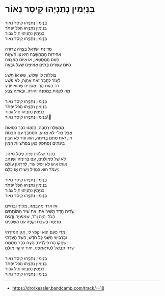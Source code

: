 # בִּנְיָמִין נְתַנְיָהוּ קֵיסָר נָאוֹר

בִּנְיָמִין נְתַנְיָהוּ קֵיסָר נָאוֹר \
בִּנְיָמִין נְתַנְיָהוּ הַכֹּל יִפְתֹּר \
בִּנְיָמִין נְתַנְיָהוּ חַיָּל גִּבּוֹר \
בִּנְיָמִין נְתַנְיָהוּ קֵיסָר נָאוֹר \
\
מְדִינַת יִשְׂרָאֵל בְּצָרָה צְרוּרָה \
אֲחִידוּת הַמַּחְשָׁבָה הִיא צַו הַשָּׁעָה \
פַּעַם חָמָסְטָּאן, אוֹ אִיּוּם הַפְּצָצָה \
הַיּוֹם עֶשְׂרִים בָּתִּים אַמִּיצִים שֶׁעַל גִּבְעָה \
\
צוֹלְלוֹת לוֹ שָׁלוֹשׁ, שֵׁשׁ אוֹ תֵּשַׁע \
לַעֲזֹר לֶחָבֵר זֹאת אַחֲוָה, לֹא פֶּשַׁע \
רֹב הָעָם הֲרֵי מַסְכִּים שֶׁהוּא יוֹדֵעַ \
מָה לִקְנוֹת בַּמַּחֲנֶה יְהוּדָה, וּבְאֵיזֶה צֶבַע \
\
בִּנְיָמִין נְתַנְיָהוּ קֵיסָר נָאוֹר \
בִּנְיָמִין נְתַנְיָהוּ הַכֹּל יִפְתֹּר \
בִּנְיָמִין נְתַנְיָהוּ חַיָּל גִּבּוֹר \
בִּנְיָמִין נְתַנְיָהוּ קֵיסָר נָאוֹר\\
\
מֶמְשָׁלָה רְחָבָה, הֻזְמְנוּ כְּבָר כִּסְּאוֹת \
אֲבָל בּוּזִ׳י לֹא מַגִּיעַ, הִסְתַּבֵּךְ עִם הַבָּנוֹת \
הוֹ, זֹאת סְתָם בְּדִיחָה, הוּא עוֹד לֹא הֵבִין \
בֵּינְתַיִם נִסְתַּפֵּק כָּאן בְּפַרְשִׁיּוֹת הַמִּין \
\
בַּכִּכָּר שֶׁלָּהֶם נְצִיב פֶּסֶל מִזָּהָב \
לֹא שֶׁל סְמוֹלָנִים, עִם בְּרוֹנְזָה וְשֶׁנְהָב \
אוֹתוֹ אִישׁ לֹא יַפִּיל עוֹד, לַדֵּרָאוֹן עוֹלָם \
יַעֲמֹד הוּא כְּנָפִיל וְיָשִׁירוּ אָז כֻּלָּם:\
\
בִּנְיָמִין נְתַנְיָהוּ קֵיסָר נָאוֹר \
בִּנְיָמִין נְתַנְיָהוּ הַכֹּל יִפְתֹּר \
בִּנְיָמִין נְתַנְיָהוּ חַיָּל גִּבּוֹר \
בִּנְיָמִין נְתַנְיָהוּ קֵיסָר נָאוֹר\
\
אָז אָרָד מֵהַבָּמָה, מְחֻיָּךְ וּבַחַיִּים\
שָׂרִית חָדָד תָּשִׁיר אִתִּי אֶת שִׁיר הַתּוֹתָחִים\
הַכֹּל יִהְיֶה וָרֹד, שַׁמְפַּנְיָה וְדָגִים\
חְרַיְמֶה בְּשַׁבָּת וְקָפֶה עִם הַשְּׁכֵנִים\
\
מִדֵּי פַּעַם הוּא יִקְפֹּץ לִי, הַגֵּן הַמִּזְרָחִי\
וּבָרְבִיעִי הַשֵּׁנִי כָּל חֹדֶשׁ, הַשֵּׁד הָעֲדָתִי\
יְשַׂחֲקוּ הֵם כִּילָדִים, הָעָם כְּבָר מְסֻמָּם\
שָׁרָה תִּבְשַׁל לַטְרָאמפְּס, יָאִיר יִרְקֹד מוּלָם\
\
בִּנְיָמִין נְתַנְיָהוּ קֵיסָר נָאוֹר \
בִּנְיָמִין נְתַנְיָהוּ הַכֹּל יִפְתֹּר \
בִּנְיָמִין נְתַנְיָהוּ חַיָּל גִּבּוֹר \
בִּנְיָמִין נְתַנְיָהוּ קֵיסָר נָאוֹר

---
- https://drorkessler.bandcamp.com/track/--18
